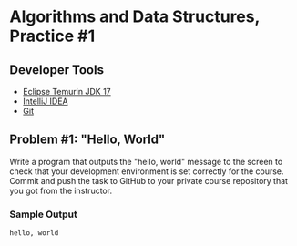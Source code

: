 Algorithms and Data Structures, Practice #1
===========================================

## Developer Tools

* [Eclipse Temurin JDK 17](https://adoptium.net)
* [IntelliJ IDEA](https://www.jetbrains.com/idea/download)
* [Git](https://git-scm.com)

## Problem #1: "Hello, World"

Write a program that outputs the "hello, world" message to the screen to check
that your development environment is set correctly for the course. Commit and
push the task to GitHub to your private course repository that you got from
the instructor.

### Sample Output

```
hello, world
```

